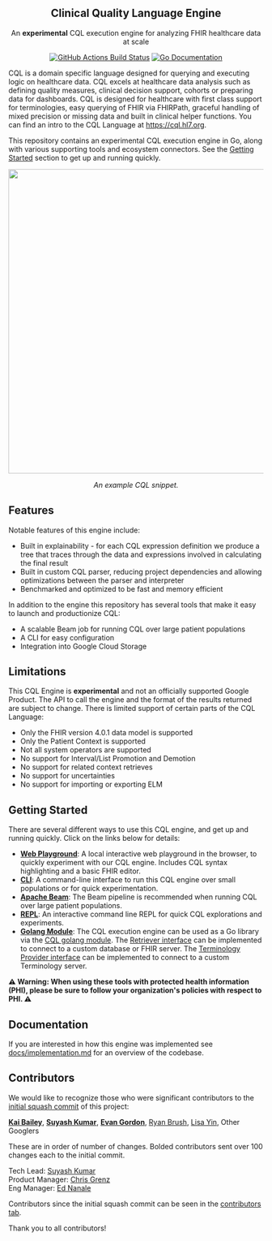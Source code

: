 <p align="center">
  <h2 align=center>Clinical Quality Language Engine</h2>
  <p align="center">An <b>experimental</b> CQL execution engine for analyzing FHIR healthcare data at
scale</p>
  <p align="center">
    <a href="https://github.com/google/cql/actions/workflows/go_build.yaml?query=branch%3Amain"><img src="https://github.com/google/cql/actions/workflows/go_build.yaml/badge.svg?branch=main" alt="GitHub Actions Build Status"/></a>
    <a href="https://godoc.org/github.com/google/cql"><img src="https://godoc.org/github.com/google/cql?status.svg" alt="Go Documentation"/></a>
  </p>
</p>

CQL is a domain specific language designed for querying and executing logic on
healthcare data. CQL excels at healthcare data analysis such as defining quality
measures, clinical decision support, cohorts or preparing data for dashboards.
CQL is designed for healthcare with first class support for terminologies, easy
querying of FHIR via FHIRPath, graceful handling of mixed precision or missing
data and built in clinical helper functions. You can find an intro to the CQL
Language at https://cql.hl7.org.

This repository contains an experimental CQL execution engine in Go, along
with various supporting tools and ecosystem connectors. See the
[Getting Started](#getting-started) section to get up and running quickly.

<div align="center">
  <img width="600" src="https://github.com/google/cql/assets/6299853/f11cbde5-9a44-41ea-847d-1de20e327306"/>
  <p><i>An example CQL snippet.</i></p>
</div>

## Features

Notable features of this engine include:

- Built in explainability - for each CQL expression definition we produce a tree
that traces through the data and expressions involved in calculating the final
result
- Built in custom CQL parser, reducing project dependencies and allowing
optimizations between the parser and interpreter
- Benchmarked and optimized to be fast and memory efficient

In addition to the engine this repository has several tools that make it easy to
launch and productionize CQL:

- A scalable Beam job for running CQL over large patient populations
- A CLI for easy configuration
- Integration into Google Cloud Storage

## Limitations

This CQL Engine is **experimental** and not an officially supported Google
Product. The API to call the engine and the format of the results returned are
subject to change. There is limited support of certain parts of the CQL
Language:

- Only the FHIR version 4.0.1 data model is supported
- Only the Patient Context is supported
- Not all system operators are supported
- No support for Interval/List Promotion and Demotion
- No support for related context retrieves
- No support for uncertainties
- No support for importing or exporting ELM

## Getting Started

There are several different ways to use this CQL engine, and get up and running quickly.
Click on the links below for details:

* [__Web Playground__](cmd/cqlplay/README.md): A local interactive web playground
  in the browser, to quickly experiment with our CQL engine. Includes CQL syntax
  highlighting and a basic FHIR editor.
* [__CLI__](cmd/cli/README.md): A command-line interface to run this CQL engine
  over small populations or for quick experimentation.
* [__Apache Beam__](beam/README.md): The Beam pipeline is recommended when running CQL over
  large patient populations.
* [__REPL__](cmd/repl/README.md): An interactive command line REPL for quick CQL explorations and experiments.
* [__Golang Module__](https://pkg.go.dev/github.com/google/cql): The CQL execution engine can be
  used as a Go library via the [CQL golang module](https://pkg.go.dev/github.com/google/cql).
  The [Retriever interface](retriever/retriever.go) can be implemented to connect
  to a custom database or FHIR server. The
  [Terminology Provider interface](terminology/provider.go) can be implemented to
  connect to a custom Terminology server.

**⚠️ Warning: When using these tools with protected health information (PHI), please be sure
to follow your organization's policies with respect to PHI. ⚠️**

## Documentation

If you are interested in how this engine was implemented see
[docs/implementation.md](docs/implementation.md) for an overview of the
codebase.

## Contributors

We would like to recognize those who were significant contributors to the
 [initial squash commit](https://github.com/google/cql/commit/bf9849f80b57acea42612a1808d4461bb8412f93) of this project:

**[Kai Bailey](https://github.com/kai-bailey)**, **[Suyash Kumar](https://github.com/suyashkumar)**,  **[Evan Gordon](https://github.com/evan-gordon)**, [Ryan Brush](https://github.com/rbrush),  [Lisa Yin](https://github.com/lisayin), Other Googlers

These are in order of number of changes. Bolded contributors sent
over 100 changes each to the initial commit.

Tech Lead: [Suyash Kumar](https://github.com/suyashkumar) <br />
Product Manager: [Chris Grenz](https://github.com/chrisgrenz) <br />
Eng Manager: [Ed Nanale](https://github.com/enanale)

Contributors since the initial squash commit can be seen in the [contributors tab](https://github.com/google/cql/graphs/contributors).

Thank you to all contributors!
